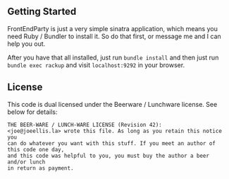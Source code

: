 ## Getting Started

FrontEndParty is just a very simple sinatra application, which means you need Ruby / Bundler to install it.  So do that first, or message me and I can help you out.

After you have that all installed, just run `bundle install` and then just run `bundle exec rackup` and visit `localhost:9292` in your browser.

## License

This code is dual licensed under the Beerware / Lunchware license. See below for details:

    THE BEER-WARE / LUNCH-WARE LICENSE (Revision 42):
    <joe@joeellis.la> wrote this file. As long as you retain this notice you
    can do whatever you want with this stuff. If you meet an author of this code one day,
    and this code was helpful to you, you must buy the author a beer and/or lunch
    in return as payment.
